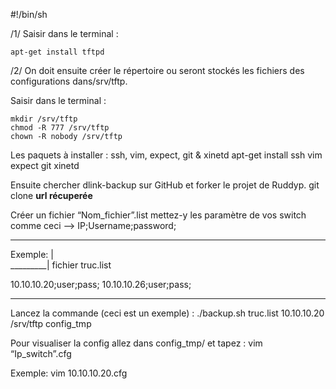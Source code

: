 #!/bin/sh

/1/ Saisir dans le terminal :

    apt-get install tftpd

/2/	On doit ensuite créer le répertoire ou seront stockés les fichiers des configurations dans/srv/tftp.

 Saisir dans le terminal :

    mkdir /srv/tftp
    chmod -R 777 /srv/tftp
    chown -R nobody /srv/tftp

Les paquets à installer : ssh, vim, expect, git & xinetd
    apt-get install ssh vim expect git xinetd 

Ensuite chercher dlink-backup sur GitHub et forker le projet de Ruddyp. 
 git clone **url récuperée**

Créer un fichier “Nom_fichier”.list mettez-y les paramètre de vos switch comme ceci --> IP;Username;password;
_______________________________________________________________________________________________________________________________
Exemple: |             
_________|				fichier truc.list

10.10.10.20;user;pass;
10.10.10.26;user;pass;


_______________________________________________________________________________________________________________________________
Lancez la commande (ceci est un exemple) :
./backup.sh truc.list 10.10.10.20 /srv/tftp config_tmp


Pour visualiser la config allez dans config_tmp/ et tapez :
 vim “Ip_switch”.cfg

Exemple: vim 10.10.10.20.cfg
